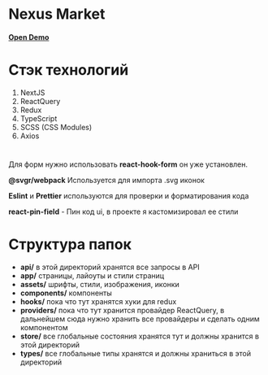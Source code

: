# Nexus Market

#### [Open Demo](https://nexus-market.vercel.app/)

# Стэк технологий

1. NextJS
2. ReactQuery
3. Redux
4. TypeScript
5. SCSS (CSS Modules)
6. Axios

#

Для форм нужно использовать **react-hook-form** он уже установлен.

**@svgr/webpack** Используется для импорта .svg иконок

**Eslint** и **Prettier** используются для проверки и форматирования кода

**react-pin-field** - Пин код ui, в проекте я кастомизировал ее стили

# Структура папок

- **api/** в этой директорий хранятся все запросы в API
- **app/** страницы, лайоуты и стили страниц
- **assets/** шрифты, стили, изображения, иконки
- **components/** компоненты
- **hooks/** пока что тут хранятся хуки для redux
- **providers/** пока что тут хранится провайдер ReactQuery, в дальнейшем сюда нужно хранить все провайдеры и сделать одним компонентом
- **store/** все глобальные состояния хранятся тут и должны хранится в этой директорий
- **types/** все глобальные типы хранятся и должны храниться в этой директорий
